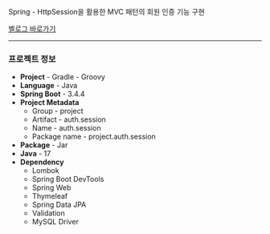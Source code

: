Spring - HttpSession을 활용한 MVC 패턴의 회원 인증 기능 구현

[벨로그 바로가기](https://velog.io/write?id=32820852-87c8-47f8-b1ca-51089be8b952)

---
### 프로젝트 정보

- **Project** - Gradle - Groovy
- **Language** - Java
- **Spring Boot** - 3.4.4
- **Project Metadata**
  - Group - project
  - Artifact - auth.session
  - Name - auth.session
  - Package name - project.auth.session
- **Package** - Jar
- **Java** - 17
- **Dependency**
  - Lombok
  - Spring Boot DevTools
  - Spring Web
  - Thymeleaf
  - Spring Data JPA
  - Validation
  - MySQL Driver
